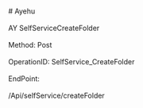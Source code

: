 <br>#     Ayehu</br>
<br>AY SelfServiceCreateFolder</br>
<br>Method: Post</br>
<br>OperationID: SelfService_CreateFolder</br>
<br>EndPoint:</br>
<br>/Api/selfService/createFolder</br>
